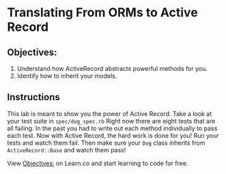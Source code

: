 # Translating From ORMs to Active Record

## Objectives:

1. Understand how ActiveRecord abstracts powerful methods for you.
2. Identify how to inherit your models.

## Instructions

This lab is meant to show you the power of Active Record. Take a look at your
test suite in `spec/dog_spec.rb` Right now there are eight tests that are all
failing. In the past you had to write out each method individually to pass each
test. Now with Active Record, the hard work is done for you! Run your tests and
watch them fail. Then make sure your `Dog` class inherits from
`ActiveRecord::Base` and watch them pass!

<p data-visibility='hidden'>View <a href='https://learn.co/lessons/translating-orm-to-ar' title='Objectives:'>Objectives:</a> on Learn.co and start learning to code for free.</p>
